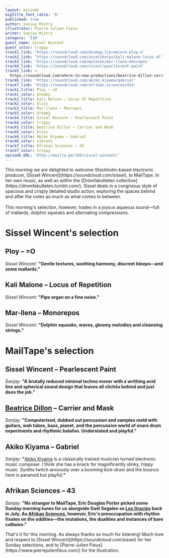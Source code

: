 ```yaml
---
layout: episode
bigTitle_font_ratio: '6'
published: true
author: Sanjay Mistry
illustrator: Pierre-Julien Fieux
writer: Sanjay Mistry
category: '330'
guest_name: Sissel Wincent
guest_color: trippy
track1_link: 'https://soundcloud.com/mixmag-1/premiere-ploy-o'
track2_link: 'https://soundcloud.com/ascetikorps/kali-malone-locus-of'
track3_link: 'https://soundcloud.com/moloton/mar-llena-monrepos'
track4_link: 'https://soundcloud.com/sissel/pearlescent-paint'
track5_link: >-
  https://soundcloud.com/where-to-now-productions/beatrice-dillon-carrier-and-mask
track6_link: 'https://soundcloud.com/akiko_kiyama/gabriel'
track7_link: 'https://soundcloud.com/afrikan-sciences/43a'
track1_title: Ploy – =O
track1_color: dreamy
track2_title: Kali Malone – Locus Of Repetition
track2_color: bliss
track3_title: Mar-llena – Monrepos
track3_color: dreamy
track4_title: Sissel Wincent – Pearlescent Paint
track4_color: trippy
track5_title: Beatrice Dillon – Carrier and Mask
track5_color: bliss
track6_title: Akiko Kiyama – Gabriel
track6_color: vibrant
track7_title: Afrikan Sciences – 43
track7_color: trippy
episode_URL: 'http://mailta.pe/330/sissel-wincent/'
---
```

<p id="introduction">This morning we are delighted to welcome Stockholm-based electronic producer, [Sissel Wincent](https://soundcloud.com/sissel), to MailTape. In her own music, as well as within the [Drömfakulteten collective](https://dromfakulteten.tumblr.com/), Sissel deals in a congruous style of spacious and crisply detailed studio action, exploring the spaces behind and after the notes as much as what comes in between. 
<br><br>
This morning's selection, however, trades in a joyous aqueous sound—full of mallards, dolphin squeaks and alternating compressions.</p>


# Sissel Wincent's selection

## Ploy – =O
_Sissel Wincent_: **"**Gentle textures, soothing harmony, discreet bleeps—and some mallards.**"**

## Kali Malone – Locus of Repetition
_Sissel Wincent_: **"**Pipe organ on a fine noise.**"**

## Mar-llena – Monorepos
_Sissel Wincent_: **"**Dolphin squeaks, waves, gloomy melodies and cleansing strings.**"**


# MailTape's selection

## Sissel Wincent – Pearlescent Paint
_Sanjay_: **"**A brutally reduced minimal techno mover with a writhing acid line and spherical sound design that leaves all clichés behind and just does the job.**"**

## [Beatrice Dillon](http://www.dillonwork.com/) – Carrier and Mask
_Sanjay_: **"**Computerised, dubbed out percussion and samples meld with guitars, wah tubes, bass, pianet, and the percussive world of snare drum experiments and rhythmic balafon. Understated and playful.**"**

## Akiko Kiyama – Gabriel
_Sanjay_: **"**[Akiko Kiyama](http://akikokiyama.com/) is a classically trained musician turned electronic music composer. I think she has a knack for magnificently slinky, trippy music. Synths twitch anxiously over a booming kick-drum and the bounce here is paranoid but playful.**"**

## Afrikan Sciences – 43
_Sanjay_: **"**No stranger to MailTape, Eric Douglas Porter picked some Sunday morning tunes for us alongside Gaël Segalen as [Les Graciés](https://www.mailta.pe/319/les-gracies/) back in July. As [Afrikan Sciences](https://soundcloud.com/afrikan-sciences), however, Eric's preoccupation with rhythm fixates on the oddities—the mutations, the dualities and instances of bare collision.**"**


<p id="outroduction">That's it for this morning. As always thanks so much for listening! Much love and respect to [Sissel Wincent](https://soundcloud.com/sissel) for her Sunday selections, and to [Pierre-Julien Fieux](https://www.pierrejulienfieux.com/) for the illustration.</p>

